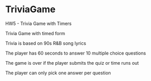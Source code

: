 # TriviaGame
HW5 - Trivia Game with Timers

Trivia Game with timed form

Trivia is based on 90s R&B song lyrics

The player has 60 seconds to answer 10 multiple choice questions

The game is over if the player submits the quiz or time runs out

The player can only pick one answer per question